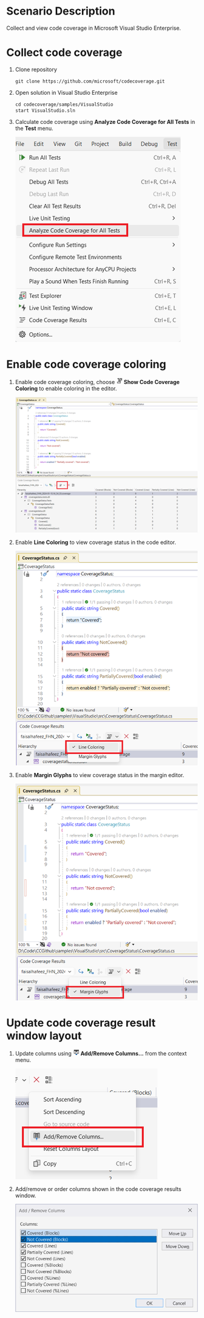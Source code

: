 # Scenario Description

Collect and view code coverage in Microsoft Visual Studio Enterprise.

# Collect code coverage

1. Clone repository
    ```shell
    git clone https://github.com/microsoft/codecoverage.git
    ```

2. Open solution in Visual Studio Enterprise
    ```shell
    cd codecoverage/samples/VisualStudio
    start VisualStudio.sln
    ```

3. Calculate code coverage using **Analyze Code Coverage for All Tests** in the **Test** menu.

    ![alt text](analyze-codecoverage.png "Test menu with Analyze Code Coverage for All Tests command.")
    
# Enable code coverage coloring
1. Enable code coverage coloring, choose ![](code-coverage.png) **Show Code Coverage Coloring** to enable coloring in the editor.

    ![](enable-coloring.png "Enable Code Coverage Coloring in Visual Studio.")

2.  Enable **Line Coloring** to view coverage status in the code editor.

    ![](line-coloring.png "Show Code Coverage Coloring in the code editor.")

3.  Enable **Margin Glyphs** to view coverage status in the margin editor.

    ![](margin-glyphs.png "Show Code Coverage Coloring in the margin editor.")

# Update code coverage result window layout

1. Update columns using ![](add-remove-columns.png) **Add/Remove Columns...** from the context menu.
 
    ![](add-remove-columns-menu.png)

2.  Add/remove or order columns shown in the code coverage results window.
    
    ![](columns-window.png)